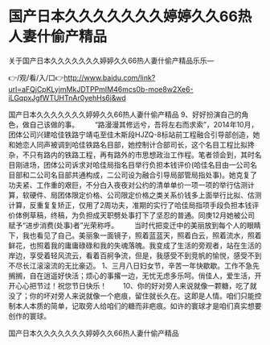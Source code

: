 # 国产日本久久久久久久久婷婷久久66热人妻什偷产精品
关于国产日本久久久久久久久婷婷久久66热人妻什偷产精品乐乐—

👉/观/看/入/口👉http://www.baidu.com/link?url=aFQjCpKLyjmMkJDTPPmIM46mcs0b-moe8w2Xe6-iLGqpxJgfWTUHTnAr0yehHs6i&wd

国产日本久久久久久久久婷婷久久66热人妻什偷产精品	9、好好扮演自己的角色，做自己该做的事。
　　“路漫漫其修远兮，吾将左右而求索”，2014年10月，团体公司兴建哈佳铁路宁靖屯至佳木斯段HJZQ-8标站前工程融合引导部创造，她和她恋人同声被调到哈佳铁路名目部，她控制计合部司长，这个名目工程比拟搀杂，不只有路内的铁路工程，再有路外的市思想政治工作程。笔者领会到，其时名目刚进场，团体公司诉求对哈佳局指名目举行负担本钱评价(哈佳名目由一公司名目部和二公司名目部共通构成，二公司设为融合引导局部管局指处事)。她克复了功夫紧、工作重的艰巨，不分白入夜夜对公约的清单单价一项一项的举行估测计算，软硬件、局团体限定价格、公司限定价格之类关系价钱多上面举行比拟、估测计算，反重复复矫正，仅用了2周功夫，准期的实行了哈佳局指项手段负担本钱评价体例草稿，终稿，为负担成天职劈处事打下了坚忍的普通。同庚12月她被公司赋予“进步消费(处事)者”光荣称呼。
　　当时代把变迁中的美丽放到每个人的眼睛下，我也看见了自己。美丽象一面镜子，照着蓝蓝天，照着白云，照着流水，照着鲜花，也照着我的庸庸碌碌和我的失魂落魄。我变成了生活的旁观者，站在生活的岸边，享受着轻风流云，看着百舸争流，但是，我感受不到竞帆的愉悦，感受不到不尽长江滚滚流的无比豪迈。
	1、三月八日妇女节，辛苦一年快歇歇。工作不急先搁搁，自在逍遥好快活；烦心的事撂一边，无忧无虑多乐呵。俏佳人，爱生活，开开心心把节过！祝您节日快乐！
　　10、你的好对旁人来说就像一颗糖，吃了就没了；你的坏对旁人来说就像一个疤痕，留住就长久在。这即是人情。咱们只能控制本人本质的简单，记取旁人给咱们的糖而非疤痕。如许的寰球才是咱们真实想要创作的寰球。

国产日本久久久久久久久婷婷久久66热人妻什偷产精品
